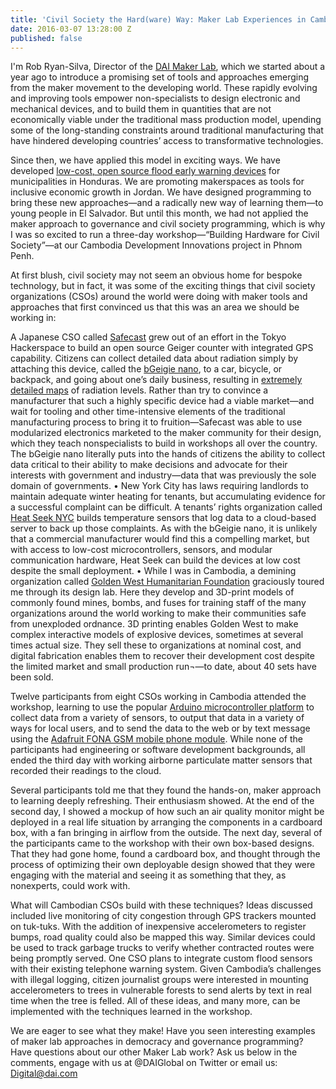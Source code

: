 ```yaml
---
title: 'Civil Society the Hard(ware) Way: Maker Lab Experiences in Cambodia'
date: 2016-03-07 13:28:00 Z
published: false
---
```


I'm Rob Ryan-Silva, Director of the <a href="http://dai.com/makerlab">DAI Maker Lab</a>, which we started about a year ago to introduce a promising set of tools and approaches emerging from the maker movement to the developing world. These rapidly evolving and improving tools empower non-specialists to design electronic and mechanical devices, and to build them in quantities that are not economically viable under the traditional mass production model, upending some of the long-standing constraints around traditional manufacturing that have hindered developing countries’ access to transformative technologies. 

Since then, we have applied this model in exciting ways. We have developed <a href=" https://github.com/DAI-Maker-Lab/hidrosonico">low-cost, open source flood early warning devices</a> for municipalities in Honduras. We are promoting makerspaces as tools for inclusive economic growth in Jordan. We have designed programming to bring these new approaches—and a radically new way of learning them—to young people in El Salvador. But until this month, we had not applied the maker approach to governance and civil society programming, which is why I was so excited to run a three-day workshop—“Building Hardware for Civil Society”—at our Cambodia Development Innovations project in Phnom Penh.

At first blush, civil society may not seem an obvious home for bespoke technology, but in fact, it was some of the exciting things that civil society organizations (CSOs) around the world were doing with maker tools and approaches that first convinced us that this was an area we should be working in:

A Japanese CSO called <a href="http://blog.safecast.org/">Safecast</a> grew out of an effort in the Tokyo Hackerspace to build an open source Geiger counter with integrated GPS capability. Citizens can collect detailed data about radiation simply by attaching this device, called the <a href=" https://github.com/Safecast/bGeigieNanoKit">bGeigie nano</a>, to a car, bicycle, or backpack, and going about one’s daily business, resulting in <a href="http://safecast.org/tilemap/">extremely detailed maps</a> of radiation levels. Rather than try to convince a manufacturer that such a highly specific device had a viable market—and wait for tooling and other time-intensive elements of the traditional manufacturing process to bring it to fruition—Safecast was able to use modularized electronics marketed to the maker community for their design, which they teach nonspecialists to build in workshops all over the country. The bGeigie nano literally puts into the hands of citizens the ability to collect data critical to their ability to make decisions and advocate for their interests with government and industry—data that was previously the sole domain of governments.
•	New York City has laws requiring landlords to maintain adequate winter heating for tenants, but accumulating evidence for a successful complaint can be difficult. A tenants’ rights organization called <a href=" http://heatseeknyc.com/">Heat Seek NYC</a> builds temperature sensors that log data to a cloud-based server to back up those complaints. As with the bGeigie nano, it is unlikely that a commercial manufacturer would find this a compelling market, but with access to low-cost microcontrollers, sensors, and modular communication hardware, Heat Seek can build the devices at low cost despite the small deployment.
•	While I was in Cambodia, a demining organization called <a href=" http://goldenwesthf.org/">Golden West Humanitarian Foundation</a> graciously toured me through its design lab. Here they develop and 3D-print models of commonly found mines, bombs, and fuses for training staff of the many organizations around the world working to make their communities safe from unexploded ordnance. 3D printing enables Golden West to make complex interactive models of explosive devices, sometimes at several times actual size. They sell these to organizations at nominal cost, and digital fabrication enables them to recover their development cost despite the limited market and small production run¬—to date, about 40 sets have been sold.

Twelve participants from eight CSOs working in Cambodia attended the workshop, learning to use the popular <a href="www.arduino.cc">Arduino microcontroller platform</a> to collect data from a variety of sensors, to output that data in a variety of ways for local users, and to send the data to the web or by text message using the <a href="https://learn.adafruit.com/adafruit-fona-808-cellular-plus-gps-breakout/overview">Adafruit FONA GSM mobile phone module</a>. While none of the participants had engineering or software development backgrounds, all ended the third day with working airborne particulate matter sensors that recorded their readings to the cloud. 

Several participants told me that they found the hands-on, maker approach to learning deeply refreshing. Their enthusiasm showed. At the end of the second day, I showed a mockup of how such an air quality monitor might be deployed in a real life situation by arranging the components in a cardboard box, with a fan bringing in airflow from the outside. The next day, several of the participants came to the workshop with their own box-based designs. That they had gone home, found a cardboard box, and thought through the process of optimizing their own deployable design showed that they were engaging with the material and seeing it as something that they, as nonexperts, could work with. 

What will Cambodian CSOs build with these techniques? Ideas discussed included live monitoring of city congestion through GPS trackers mounted on tuk-tuks. With the addition of inexpensive accelerometers to register bumps, road quality could also be mapped this way. Similar devices could be used to track garbage trucks to verify whether contracted routes were being promptly served. One CSO plans to integrate custom flood sensors with their existing telephone warning system. Given Cambodia’s challenges with illegal logging, citizen journalist groups were interested in mounting accelerometers to trees in vulnerable forests to send alerts by text in real time when the tree is felled. All of these ideas, and many more, can be implemented with the techniques learned in the workshop.

We are eager to see what they make!  Have you seen interesting examples of maker lab approaches in democracy and governance programming?  Have questions about our other Maker Lab work? Ask us below in the comments, engage with us at @DAIGlobal on Twitter or email us: Digital@dai.com